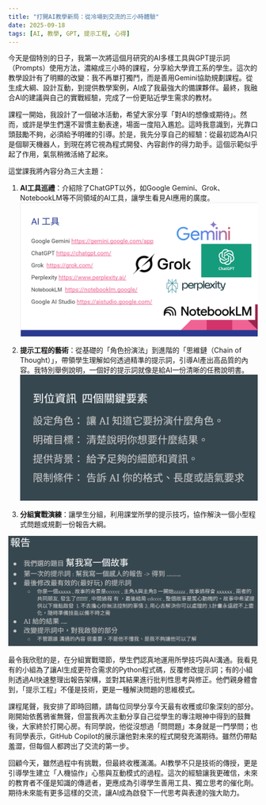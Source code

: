 ```yaml
---
title: "打開AI教學新局：從冷場到交流的三小時體驗"
date: 2025-09-18
tags: [AI, 教學, GPT, 提示工程, 心得]
---
```


今天是個特別的日子，我第一次將這個月研究的AI多樣工具與GPT提示詞（Prompts）使用方法，濃縮成三小時的課程，分享給大學資工系的學生。這次的教學設計有了明顯的改變：我不再單打獨鬥，而是善用Gemini協助規劃課程。從生成大綱、設計互動，到提供教學案例，AI成了我最強大的備課夥伴。最終，我融合AI的建議與自己的實戰經驗，完成了一份更貼近學生需求的教材。

課程一開始，我設計了一個破冰活動，希望大家分享「對AI的想像或期待」。然而，或許是學生們還不習慣主動表達，場面一度陷入尷尬。這時我意識到，光靠口頭鼓勵不夠，必須給予明確的引導。於是，我先分享自己的經驗：從最初認為AI只是個聊天機器人，到現在將它視為程式開發、內容創作的得力助手。這個示範似乎起了作用，氣氛稍微活絡了起來。

這堂課我將內容分為三大主題：
1.  **AI工具巡禮**：介紹除了ChatGPT以外，如Google Gemini、Grok、NotebookLM等不同領域的AI工具，讓學生看見AI應用的廣度。
![AI 工具](/assets/image/posts/2025-09-18-ai-teaching-reflection/image.png)

2.  **提示工程的藝術**：從基礎的「角色扮演法」到進階的「思維鏈（Chain of Thought）」，帶領學生理解如何透過精準的提示詞，引導AI產出高品質的內容。我特別舉例說明，一個好的提示詞就像是給AI一份清晰的任務說明書。
![提示工程的藝術](/assets/image/posts/2025-09-18-ai-teaching-reflection/image-2.png)
3.  **分組實戰演練**：讓學生分組，利用課堂所學的提示技巧，協作解決一個小型程式問題或規劃一份報告大綱。

![分組實戰演練](/assets/image/posts/2025-09-18-ai-teaching-reflection/image-1.png)

最令我欣慰的是，在分組實戰環節，學生們認真地運用所學技巧與AI溝通。我看見有的小組為了讓AI生成更符合需求的Python程式碼，反覆修改提示詞；有的小組則透過AI快速整理出報告架構，並對其結果進行批判性思考與修正。他們親身體會到，「提示工程」不僅是技術，更是一種解決問題的思維模式。

課程尾聲，我安排了即時回饋，請每位同學分享今天最有收穫或印象深刻的部分。剛開始依舊鴉雀無聲，但當我再次主動分享自己從學生的專注眼神中得到的鼓舞後，大家終於打開心房。有同學說，他從沒想過「問問題」本身就是一門學問；也有同學表示，GitHub Copilot的展示讓他對未來的程式開發充滿期待。雖然仍帶點羞澀，但每個人都跨出了交流的第一步。

回顧今天，雖然過程中有挑戰，但最終收穫滿滿。AI教學不只是技術的傳授，更是引導學生建立「人機協作」心態與互動模式的過程。這次的經驗讓我更確信，未來的教育者不僅是知識的傳遞者，更應成為引導學生善用工具、獨立思考的催化劑。期待未來能有更多這樣的交流，讓AI成為啟發下一代思考與表達的強大助力。